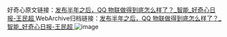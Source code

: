好奇心原文链接：[发布半年之后，QQ 物联做得到底怎么样了？_智能_好奇心日报-王民超 ](https://www.qdaily.com/articles/12510.html)
WebArchive归档链接：[发布半年之后，QQ 物联做得到底怎么样了？_智能_好奇心日报-王民超 ](http://web.archive.org/web/20170909213244/http://www.qdaily.com:80/articles/12510.html)
![image](http://ww3.sinaimg.cn/large/007d5XDply1g3wjt7v5v0j30u04gkhdt)